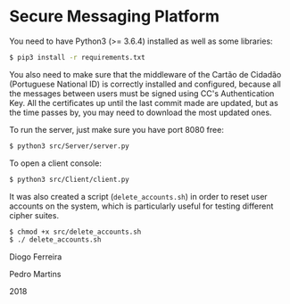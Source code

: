 # Secure Messaging Platform

You need to have Python3 (>= 3.6.4) installed as well as some libraries:

```bash
$ pip3 install -r requirements.txt
```

You also need to make sure that the middleware of the Cartão de Cidadão 
(Portuguese National ID) is correctly installed and configured, because all the
messages between users must be signed using CC's Authentication Key. All the
certificates up until the last commit made are updated, but as the time passes by, 
you may need to download the most updated ones.

To run the server, just make sure you have port 8080 free:

```bash
$ python3 src/Server/server.py
```

To open a client console:

```bash
$ python3 src/Client/client.py
```

It was also created a script (`delete_accounts.sh`) in order to reset user 
accounts on the system, which is particularly useful for testing different
cipher suites.

```bash
$ chmod +x src/delete_accounts.sh
$ ./ delete_accounts.sh
```

Diogo Ferreira

Pedro Martins

2018
